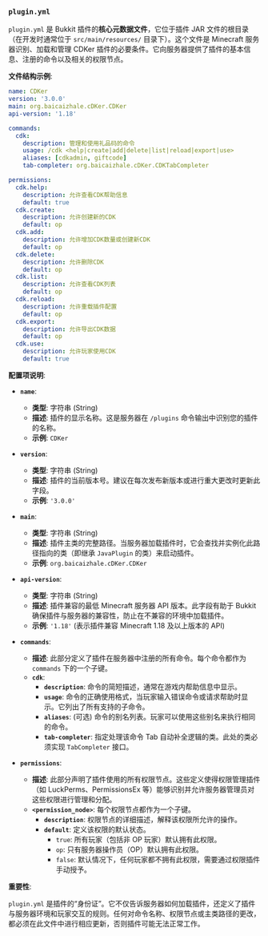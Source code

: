 ### `plugin.yml`

`plugin.yml` 是 Bukkit 插件的**核心元数据文件**，它位于插件 JAR 文件的根目录（在开发时通常位于 `src/main/resources/` 目录下）。这个文件是 Minecraft 服务器识别、加载和管理 CDKer 插件的必要条件。它向服务器提供了插件的基本信息、注册的命令以及相关的权限节点。

**文件结构示例**:

```yaml
name: CDKer
version: '3.0.0'
main: org.baicaizhale.cDKer.CDKer
api-version: '1.18'

commands:
  cdk:
    description: 管理和使用礼品码的命令
    usage: /cdk <help|create|add|delete|list|reload|export|use>
    aliases: [cdkadmin, giftcode]
    tab-completer: org.baicaizhale.cDKer.CDKTabCompleter

permissions:
  cdk.help:
    description: 允许查看CDK帮助信息
    default: true
  cdk.create:
    description: 允许创建新的CDK
    default: op
  cdk.add:
    description: 允许增加CDK数量或创建新CDK
    default: op
  cdk.delete:
    description: 允许删除CDK
    default: op
  cdk.list:
    description: 允许查看CDK列表
    default: op
  cdk.reload:
    description: 允许重载插件配置
    default: op
  cdk.export:
    description: 允许导出CDK数据
    default: op
  cdk.use:
    description: 允许玩家使用CDK
    default: true
```

**配置项说明**:

* **`name`**:

    * **类型**: 字符串 (String)
    * **描述**: 插件的显示名称。这是服务器在 `/plugins` 命令输出中识别您的插件的名称。
    * **示例**: `CDKer`

* **`version`**:

    * **类型**: 字符串 (String)
    * **描述**: 插件的当前版本号。建议在每次发布新版本或进行重大更改时更新此字段。
    * **示例**: `'3.0.0'`

* **`main`**:

    * **类型**: 字符串 (String)
    * **描述**: 插件主类的完整路径。当服务器加载插件时，它会查找并实例化此路径指向的类（即继承 `JavaPlugin` 的类）来启动插件。
    * **示例**: `org.baicaizhale.cDKer.CDKer`

* **`api-version`**:

    * **类型**: 字符串 (String)
    * **描述**: 插件兼容的最低 Minecraft 服务器 API 版本。此字段有助于 Bukkit 确保插件与服务器的兼容性，防止在不兼容的环境中加载插件。
    * **示例**: `'1.18'` (表示插件兼容 Minecraft 1.18 及以上版本的 API)

* **`commands`**:

    * **描述**: 此部分定义了插件在服务器中注册的所有命令。每个命令都作为 `commands` 下的一个子键。
    * **`cdk`**:
        * **`description`**: 命令的简短描述，通常在游戏内帮助信息中显示。
        * **`usage`**: 命令的正确使用格式，当玩家输入错误命令或请求帮助时显示。它列出了所有支持的子命令。
        * **`aliases`**: (可选) 命令的别名列表。玩家可以使用这些别名来执行相同的命令。
        * **`tab-completer`**: 指定处理该命令 Tab 自动补全逻辑的类。此处的类必须实现 `TabCompleter` 接口。

* **`permissions`**:

    * **描述**: 此部分声明了插件使用的所有权限节点。这些定义使得权限管理插件（如 LuckPerms、PermissionsEx 等）能够识别并允许服务器管理员对这些权限进行管理和分配。
    * **`<permission_node>`**: 每个权限节点都作为一个子键。
        * **`description`**: 权限节点的详细描述，解释该权限所允许的操作。
        * **`default`**: 定义该权限的默认状态。
            * `true`: 所有玩家（包括非 OP 玩家）默认拥有此权限。
            * `op`: 只有服务器操作员（OP）默认拥有此权限。
            * `false`: 默认情况下，任何玩家都不拥有此权限，需要通过权限插件手动授予。

**重要性**:

`plugin.yml` 是插件的“身份证”。它不仅告诉服务器如何加载插件，还定义了插件与服务器环境和玩家交互的规则。任何对命令名称、权限节点或主类路径的更改，都必须在此文件中进行相应更新，否则插件可能无法正常工作。